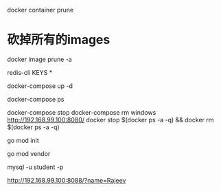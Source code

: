 

docker container prune
# 砍掉所有的images
docker image prune -a

redis-cli
KEYS *


docker-compose up -d

docker-compose ps

docker-compose stop 
docker-compose rm 
windows
http://192.168.99.100:8080/
docker stop $(docker ps -a -q) && docker rm $(docker ps -a -q)

go mod init

go mod vendor


mysql -u student -p


http://192.168.99.100:8088/?name=Rajeev








